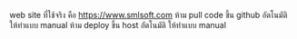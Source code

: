 web site ที่ใช้จริง คือ https://www.smlsoft.com
ห้าม pull code ขึ้น github อัตโนมัติ ให้ทำแบบ manual
ห้าม deploy ขึ้น host อัตโนมัติ ให้ทำแบบ manual
